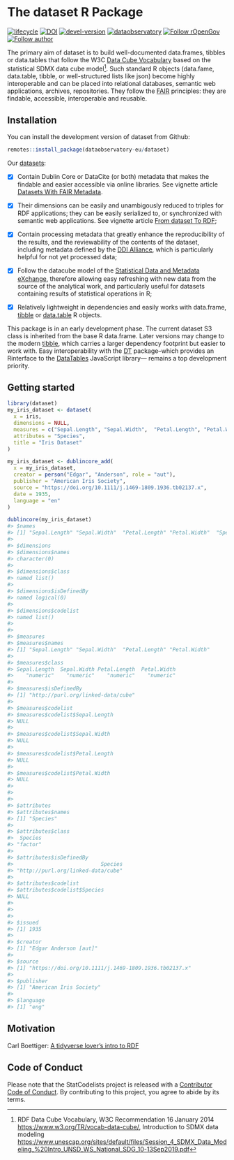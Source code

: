 
<!-- README.md is generated from README.Rmd. Please edit that file -->

# The dataset R Package

<!-- badges: start -->

[![lifecycle](https://lifecycle.r-lib.org/articles/figures/lifecycle-experimental.svg)](https://lifecycle.r-lib.org/articles/stages.html#experimental)
[![DOI](https://zenodo.org/badge/DOI/10.5281/zenodo.6833823.svg)](https://10.5281/zenodo.6833823)
[![devel-version](https://img.shields.io/badge/devel%20version-0.1.2-blue.svg)](https://github.com/antaldaniel/dataset)
[![dataobservatory](https://img.shields.io/badge/ecosystem-dataobservatory.eu-3EA135.svg)](https://dataobservatory.eu/)
[![Follow
rOpenGov](https://img.shields.io/twitter/follow/ropengov.svg?style=social)](https://twitter.com/intent/follow?screen_name=ropengov)
[![Follow
author](https://img.shields.io/twitter/follow/digitalmusicobs.svg?style=social)](https://twitter.com/intent/follow?screen_name=digitalmusicobs)
<!-- badges: end -->

The primary aim of dataset is to build well-documented data.frames,
tibbles or data.tables that follow the W3C [Data Cube
Vocabulary](https://www.w3.org/TR/vocab-data-cube/) based on the
statistical SDMX data cube model[^1]. Such standard R objects
(data.fame, data.table, tibble, or well-structured lists like json)
become highly interoperable and can be placed into relational databases,
semantic web applications, archives, repositories. They follow the
[FAIR](https://www.go-fair.org/fair-principles/) principles: they are
findable, accessible, interoperable and reusable.

## Installation

You can install the development version of dataset from Github:

``` r
remotes::install_package(dataobservatory-eu/dataset)
```

Our
[datasets](https://dataset.dataobservatory.eu/reference/dataset.html):

-   [x] Contain Dublin Core or DataCite (or both) metadata that makes
    the findable and easier accessible via online libraries. See
    vignette article [Datasets With FAIR
    Metadata](https://dataset.dataobservatory.eu/articles/metadata.html).

-   [x] Their dimensions can be easily and unambigously reduced to
    triples for RDF applications; they can be easily serialized to, or
    synchronized with semantic web applications. See vignette article
    [From dataset To
    RDF](https://dataset.dataobservatory.eu/articles/metadata.html);

-   [x] Contain processing metadata that greatly enhance the
    reproducibility of the results, and the reviewability of the
    contents of the dataset, including metadata defined by the [DDI
    Alliance](https://ddialliance.org/), which is particularly helpful
    for not yet processed data;

-   [x] Follow the datacube model of the [Statistical Data and Metadata
    eXchange](https://sdmx.org/), therefore allowing easy refreshing
    with new data from the source of the analytical work, and
    particularly useful for datasets containing results of statistical
    operations in R;

-   [x] Relatively lightweight in dependencies and easily works with
    data.frame, [tibble](https://tibble.tidyverse.org/) or
    [data.table](https://rstudio.github.io/DT/) R objects.

This package is in an early development phase. The current dataset S3
class is inherited from the base R data.frame. Later versions may change
to the modern [tibble](https://tibble.tidyverse.org/), which carries a
larger dependency footprint but easier to work with. Easy
interoperability with the [DT](https://rstudio.github.io/DT/)
package–which provides an Rinterface to the
[DataTables](https://datatables.net/) JavaScript library— remains a top
development priority.

## Getting started

``` r
library(dataset)
my_iris_dataset <- dataset(
  x = iris, 
  dimensions = NULL, 
  measures = c("Sepal.Length", "Sepal.Width",  "Petal.Length", "Petal.Width" ), 
  attributes = "Species", 
  title = "Iris Dataset"
)

my_iris_dataset <- dublincore_add(
  x = my_iris_dataset,
  creator = person("Edgar", "Anderson", role = "aut"),
  publisher = "American Iris Society",
  source = "https://doi.org/10.1111/j.1469-1809.1936.tb02137.x",
  date = 1935,
  language = "en"
)

dublincore(my_iris_dataset)
#> $names
#> [1] "Sepal.Length" "Sepal.Width"  "Petal.Length" "Petal.Width"  "Species"     
#> 
#> $dimensions
#> $dimensions$names
#> character(0)
#> 
#> $dimensions$class
#> named list()
#> 
#> $dimensions$isDefinedBy
#> named logical(0)
#> 
#> $dimensions$codelist
#> named list()
#> 
#> 
#> $measures
#> $measures$names
#> [1] "Sepal.Length" "Sepal.Width"  "Petal.Length" "Petal.Width" 
#> 
#> $measures$class
#> Sepal.Length  Sepal.Width Petal.Length  Petal.Width 
#>    "numeric"    "numeric"    "numeric"    "numeric" 
#> 
#> $measures$isDefinedBy
#> [1] "http://purl.org/linked-data/cube"
#> 
#> $measures$codelist
#> $measures$codelist$Sepal.Length
#> NULL
#> 
#> $measures$codelist$Sepal.Width
#> NULL
#> 
#> $measures$codelist$Petal.Length
#> NULL
#> 
#> $measures$codelist$Petal.Width
#> NULL
#> 
#> 
#> 
#> $attributes
#> $attributes$names
#> [1] "Species"
#> 
#> $attributes$class
#>  Species 
#> "factor" 
#> 
#> $attributes$isDefinedBy
#>                            Species 
#> "http://purl.org/linked-data/cube" 
#> 
#> $attributes$codelist
#> $attributes$codelist$Species
#> NULL
#> 
#> 
#> 
#> $issued
#> [1] 1935
#> 
#> $creator
#> [1] "Edgar Anderson [aut]"
#> 
#> $source
#> [1] "https://doi.org/10.1111/j.1469-1809.1936.tb02137.x"
#> 
#> $publisher
#> [1] "American Iris Society"
#> 
#> $language
#> [1] "eng"
```

## Motivation

Carl Boettiger: [A tidyverse lover’s intro to
RDF](https://cran.r-project.org/web/packages/rdflib/vignettes/rdf_intro.html)

## Code of Conduct

Please note that the StatCodelists project is released with a
[Contributor Code of
Conduct](https://contributor-covenant.org/version/2/1/CODE_OF_CONDUCT.html).
By contributing to this project, you agree to abide by its terms.

[^1]: RDF Data Cube Vocabulary, W3C Recommendation 16 January 2014
    <https://www.w3.org/TR/vocab-data-cube/>, Introduction to SDMX data
    modeling
    <https://www.unescap.org/sites/default/files/Session_4_SDMX_Data_Modeling_%20Intro_UNSD_WS_National_SDG_10-13Sep2019.pdf>
